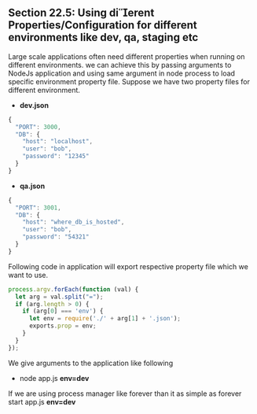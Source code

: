 ## Section 22.5: Using dierent Properties/Configuration for different environments like dev, qa, staging etc

Large scale applications often need different properties when running on different 
environments. we can achieve this by passing arguments to NodeJs application and using 
same argument in node process to load specific environment property file.
Suppose we have two property files for different environment.

- **dev.json**
```js
{
  "PORT": 3000,
  "DB": {
    "host": "localhost",
    "user": "bob",
    "password": "12345"
  }
}
```
- **qa.json**
```js
{
  "PORT": 3001,
  "DB": {
    "host": "where_db_is_hosted",
    "user": "bob",
    "password": "54321"
  }
}
```
Following code in application will export respective property file which we want to 
use.
```js
process.argv.forEach(function (val) {
  let arg = val.split("=");
  if (arg.length > 0) {
    if (arg[0] === 'env') {
      let env = require('./' + arg[1] + '.json');
      exports.prop = env;
    }
  }
});
```

We give arguments to the application like following
- node app.js **env=dev**

If we are using process manager like forever than 
it as simple as forever start app.js **env=dev**